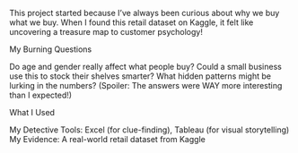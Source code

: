 This project started because I’ve always been curious about why we buy what we buy. When I found this retail dataset on Kaggle, it felt like uncovering a treasure map to customer psychology!

 My Burning Questions

Do age and gender really affect what people buy?
Could a small business use this to stock their shelves smarter?
What hidden patterns might be lurking in the numbers?
(Spoiler: The answers were WAY more interesting than I expected!)

 What I Used

My Detective Tools: Excel (for clue-finding), Tableau (for visual storytelling)
My Evidence: A real-world retail dataset from Kaggle
